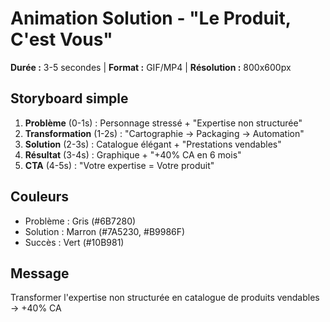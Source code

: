 # Animation Solution - "Le Produit, C'est Vous"

**Durée :** 3-5 secondes | **Format :** GIF/MP4 | **Résolution :** 800x600px

## Storyboard simple

1. **Problème** (0-1s) : Personnage stressé + "Expertise non structurée"
2. **Transformation** (1-2s) : "Cartographie → Packaging → Automation" 
3. **Solution** (2-3s) : Catalogue élégant + "Prestations vendables"
4. **Résultat** (3-4s) : Graphique + "+40% CA en 6 mois"
5. **CTA** (4-5s) : "Votre expertise = Votre produit"

## Couleurs
- Problème : Gris (#6B7280)
- Solution : Marron (#7A5230, #B9986F)
- Succès : Vert (#10B981)

## Message
Transformer l'expertise non structurée en catalogue de produits vendables → +40% CA 